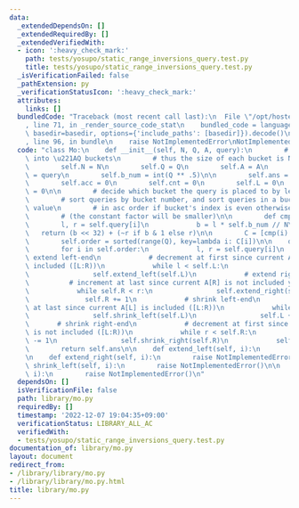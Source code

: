 ```yaml
---
data:
  _extendedDependsOn: []
  _extendedRequiredBy: []
  _extendedVerifiedWith:
  - icon: ':heavy_check_mark:'
    path: tests/yosupo/static_range_inversions_query.test.py
    title: tests/yosupo/static_range_inversions_query.test.py
  _isVerificationFailed: false
  _pathExtension: py
  _verificationStatusIcon: ':heavy_check_mark:'
  attributes:
    links: []
  bundledCode: "Traceback (most recent call last):\n  File \"/opt/hostedtoolcache/PyPy/3.7.13/x64/site-packages/onlinejudge_verify/documentation/build.py\"\
    , line 71, in _render_source_code_stat\n    bundled_code = language.bundle(stat.path,\
    \ basedir=basedir, options={'include_paths': [basedir]}).decode()\n  File \"/opt/hostedtoolcache/PyPy/3.7.13/x64/site-packages/onlinejudge_verify/languages/python.py\"\
    , line 96, in bundle\n    raise NotImplementedError\nNotImplementedError\n"
  code: "class Mo:\n    def __init__(self, N, Q, A, query):\n        # divide queries\
    \ into \u221AQ buckets\n        # thus the size of each bucket is N/\u221AQ\n\
    \        self.N = N\n        self.Q = Q\n        self.A = A\n        self.query\
    \ = query\n        self.b_num = int(Q ** .5)\n\n        self.ans = [None] * Q\n\
    \        self.acc = 0\n        self.cnt = 0\n        self.L = 0\n        self.R\
    \ = 0\n\n        # decide which bucket the query is placed to by left-end value\n\
    \        # sort queries by bucket number, and sort queries in a bucket by right-end\
    \ value\n        # in asc order if bucket's index is even otherwise in desc order\n\
    \        # (the constant factor will be smaller)\n\n        def cmp(i):\n    \
    \        l, r = self.query[i]\n            b = l * self.b_num // N\n         \
    \   return (b << 32) + (~r if b & 1 else r)\n\n        C = [cmp(i) for i in range(Q)]\n\
    \        self.order = sorted(range(Q), key=lambda i: C[i])\n\n    def solve(self):\n\
    \        for i in self.order:\n            l, r = self.query[i]\n            #\
    \ extend left-end\n            # decrement at first since current A[L] is already\
    \ included ([L:R))\n            while l < self.L:\n                self.L -= 1\n\
    \                self.extend_left(self.L)\n            # extend right-end\n  \
    \          # increment at last since current A[R] is not included yet ([L:R))\n\
    \            while self.R < r:\n                self.extend_right(self.R)\n  \
    \              self.R += 1\n            # shrink left-end\n            # increment\
    \ at last since current A[L] is included ([L:R))\n            while self.L < l:\n\
    \                self.shrink_left(self.L)\n                self.L += 1\n     \
    \       # shrink right-end\n            # decrement at first since current A[R]\
    \ is not included ([L:R))\n            while r < self.R:\n                self.R\
    \ -= 1\n                self.shrink_right(self.R)\n            self.ans[i] = self.acc\n\
    \        return self.ans\n\n    def extend_left(self, i):\n        raise NotImplementedError()\n\
    \n    def extend_right(self, i):\n        raise NotImplementedError()\n\n    def\
    \ shrink_left(self, i):\n        raise NotImplementedError()\n\n    def shrink_right(self,\
    \ i):\n        raise NotImplementedError()\n"
  dependsOn: []
  isVerificationFile: false
  path: library/mo.py
  requiredBy: []
  timestamp: '2022-12-07 19:04:35+09:00'
  verificationStatus: LIBRARY_ALL_AC
  verifiedWith:
  - tests/yosupo/static_range_inversions_query.test.py
documentation_of: library/mo.py
layout: document
redirect_from:
- /library/library/mo.py
- /library/library/mo.py.html
title: library/mo.py
---
```


